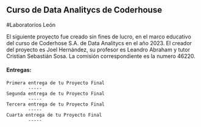 ## Curso de Data Analitycs de Coderhouse
#Laboratorios León

El siguiente proyecto fue creado sin fines de lucro, en el marco educativo del curso de Coderhose S.A. de Data Analitycs en el año 2023. El creador del proyecto es Joel Hernández, su profesor es Leandro Abraham y tutor Cristian Sebastián Sosa. La comisión correspondiente es la numero 46220.



#### Entregas:

    Primera entrega de tu Proyecto Final
            -----
    Segunda entrega de tu Proyecto Final
            -----
    Tercera entrega de tu Proyecto Final
            -----
    Cuarta entrega de tu Proyecto Final
            -----
